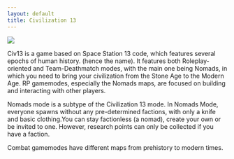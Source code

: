 ```yaml
---
layout: default
title: Civilization 13
---
```


![](https://i.imgur.com/napac0L.png)

Civ13 is a game based on Space Station 13 code, which features several epochs of human history. (hence the name). It features both Roleplay-oriented and Team-Deathmatch modes, with the main one being Nomads, in which you need to bring your civilization from the Stone Age to the Modern Age.
RP gamemodes, especially the Nomads maps, are focused on building and interacting with other players.

Nomads mode is a subtype of the Civilization 13 mode. In Nomads Mode, everyone spawns without any pre-determined factions, with only a knife and basic clothing.You can stay factionless (a nomad), create your own or be invited to one. However, research points can only be collected if you have a faction.

Combat gamemodes have different maps from prehistory to modern times.